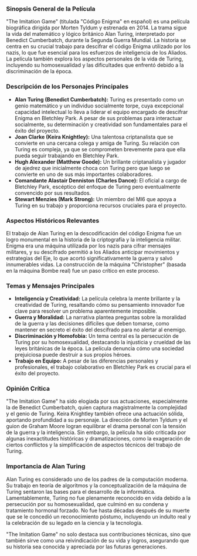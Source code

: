 ### Sinopsis General de la Película

"The Imitation Game" (titulada "Código Enigma" en español) es una película biográfica dirigida por Morten Tyldum y estrenada en 2014. La trama sigue la vida del matemático y lógico británico Alan Turing, interpretado por Benedict Cumberbatch, durante la Segunda Guerra Mundial. La historia se centra en su crucial trabajo para descifrar el código Enigma utilizado por los nazis, lo que fue esencial para los esfuerzos de inteligencia de los Aliados. La película también explora los aspectos personales de la vida de Turing, incluyendo su homosexualidad y las dificultades que enfrentó debido a la discriminación de la época.

### Descripción de los Personajes Principales

- **Alan Turing (Benedict Cumberbatch):** Turing es presentado como un genio matemático y un individuo socialmente torpe, cuya excepcional capacidad intelectual lo lleva a liderar el equipo encargado de descifrar Enigma en Bletchley Park. A pesar de sus problemas para interactuar socialmente, su determinación y creatividad son fundamentales para el éxito del proyecto.
- **Joan Clarke (Keira Knightley):** Una talentosa criptanalista que se convierte en una cercana colega y amiga de Turing. Su relación con Turing es compleja, ya que se comprometen brevemente para que ella pueda seguir trabajando en Bletchley Park.
- **Hugh Alexander (Matthew Goode):** Un brillante criptanalista y jugador de ajedrez que inicialmente choca con Turing pero que luego se convierte en uno de sus más importantes colaboradores.
- **Comandante Alastair Denniston (Charles Dance):** El oficial a cargo de Bletchley Park, escéptico del enfoque de Turing pero eventualmente convencido por sus resultados.
- **Stewart Menzies (Mark Strong):** Un miembro del MI6 que apoya a Turing en su trabajo y proporciona recursos cruciales para el proyecto.

### Aspectos Históricos Relevantes

El trabajo de Alan Turing en la descodificación del código Enigma fue un logro monumental en la historia de la criptografía y la inteligencia militar. Enigma era una máquina utilizada por los nazis para cifrar mensajes militares, y su descifrado permitió a los Aliados anticipar movimientos y estrategias del Eje, lo que acortó significativamente la guerra y salvó innumerables vidas. La construcción de la máquina "Christopher" (basada en la máquina Bombe real) fue un paso crítico en este proceso.

### Temas y Mensajes Principales

- **Inteligencia y Creatividad:** La película celebra la mente brillante y la creatividad de Turing, resaltando cómo su pensamiento innovador fue clave para resolver un problema aparentemente imposible.
- **Guerra y Moralidad:** La narrativa plantea preguntas sobre la moralidad de la guerra y las decisiones difíciles que deben tomarse, como mantener en secreto el éxito del descifrado para no alertar al enemigo.
- **Discriminación y Homofobia:** Un tema central es la persecución de Turing por su homosexualidad, destacando la injusticia y crueldad de las leyes británicas de la época. La película denuncia cómo una sociedad prejuiciosa puede destruir a sus propios héroes.
- **Trabajo en Equipo:** A pesar de las diferencias personales y profesionales, el trabajo colaborativo en Bletchley Park es crucial para el éxito del proyecto.

### Opinión Crítica

"The Imitation Game" ha sido elogiada por sus actuaciones, especialmente la de Benedict Cumberbatch, quien captura magistralmente la complejidad y el genio de Turing. Keira Knightley también ofrece una actuación sólida, aportando profundidad a su personaje. La dirección de Morten Tyldum y el guion de Graham Moore logran equilibrar el drama personal con la tensión de la guerra y la inteligencia. Sin embargo, la película ha sido criticada por algunas inexactitudes históricas y dramatizaciones, como la exageración de ciertos conflictos y la simplificación de aspectos técnicos del trabajo de Turing.

### Importancia de Alan Turing

Alan Turing es considerado uno de los padres de la computación moderna. Su trabajo en teoría de algoritmos y la conceptualización de la máquina de Turing sentaron las bases para el desarrollo de la informática. Lamentablemente, Turing no fue plenamente reconocido en vida debido a la persecución por su homosexualidad, que culminó en su condena y tratamiento hormonal forzado. No fue hasta décadas después de su muerte que se le concedió un reconocimiento póstumo, incluyendo un indulto real y la celebración de su legado en la ciencia y la tecnología.

"The Imitation Game" no solo destaca sus contribuciones técnicas, sino que también sirve como una reivindicación de su vida y logros, asegurando que su historia sea conocida y apreciada por las futuras generaciones.
